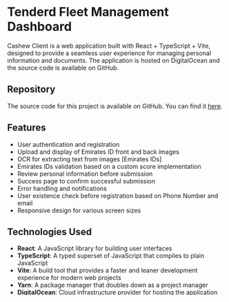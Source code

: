 # Tenderd Fleet Management Dashboard

Cashew Client is a web application built with React + TypeScript + Vite, designed to provide a seamless user experience for managing personal information and documents. The application is hosted on DigitalOcean and the source code is available on GitHub.

## Repository

The source code for this project is available on GitHub. You can find it [here](https://github.com/msherazy/cashew-client.git).

## Features

- User authentication and registration
- Upload and display of Emirates ID front and back images
- OCR for extracting text from images [Emirates IDs]
- Emirates IDs validation based on a custom score implementation
- Review personal information before submission
- Success page to confirm successful submission
- Error handling and notifications
- User existence check before registration based on Phone Number and email
- Responsive design for various screen sizes

## Technologies Used

- **React**: A JavaScript library for building user interfaces
- **TypeScript**: A typed superset of JavaScript that compiles to plain JavaScript
- **Vite**: A build tool that provides a faster and leaner development experience for modern web projects
- **Yarn**: A package manager that doubles down as a project manager
- **DigitalOcean**: Cloud infrastructure provider for hosting the application [Free tier]

## Installation

To run this project locally, follow these steps:

1. Clone the repository:

   ```sh
   git clone https://github.com/msherazy/cashew-client.git
   cd cashew-client
   ```

2. Install dependencies:
   ```sh
   yarn install
   ```
3. Create a `.env` file in the root directory and add the following environment variables:

   ```dotenv
   VITE_API_URL=http://localhost:3000/api/v1
   ```

4. Start the development server:

   ```sh
   yarn dev
   ```

5. Open your browser and navigate to `http://localhost:5173`.

## Scripts

- `yarn dev`: Starts the development server
- `yarn build`: Builds the application for production
- `yarn lint`: Runs ESLint to check for linting errors
- `yarn format`: Formats the code using Prettier
